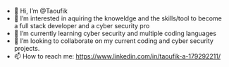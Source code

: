 - 👋 Hi, I’m @Taoufik
- 👀 I’m interested in aquiring the knoweldge and the skills/tool to become a full stack developer and a cyber security pro
- 🌱 I’m currently learning cyber security and multiple coding languages
- 💞️ I’m looking to collaborate on my current coding and cyber security projects. 
- 📫 How to reach me: https://www.linkedin.com/in/taoufik-a-179292211/
<!---
Taoufik/Taoufik is a ✨ special ✨ repository because its `README.md` (this file) appears on your GitHub profile.
You can click the Preview link to take a look at your changes.
--->
